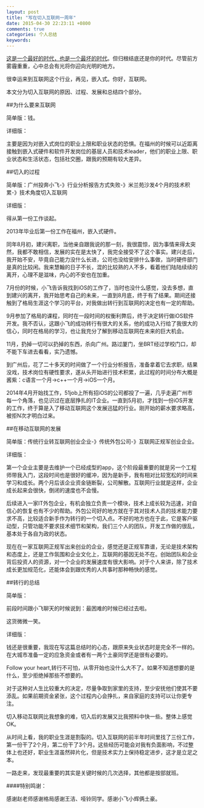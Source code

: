 ```yaml
---
layout: post
title: "写在切入互联网一周年"
date: 2015-04-30 22:23:11 +0800
comments: true
categories: 个人总结 
keywords: 
---
```



[这是一个最好的时代，也是一个最坏的时代](http://36kr.com/p/208222.html)。但归根结底还是你的时代。尽管前方雾霾重重，心中总会有光将你迎向光明的地方。

很幸运来到互联网这个行业，再见，嵌入式。你好，互联网。


<!--more-->

本文分为切入互联网的原因、过程、发展和总结四个部分。

##为什么要来互联网

简单版：钱。

详细版：

主要是因为对嵌入式岗位的职业上限和职业状态的恐惧。在福州的时候可以近距离接触到嵌入式硬件和软件开发岗位的基层人员和技术leader，他们的职业上限、职业状态和生活状态，包括社交圈，跟我的预期有较大差异。

##切入的过程

简单版：广州投奔小飞-》行业分析报告方式失败-》米兰苑沙发4个月的技术积累-》技术角度切入互联网

详细版：

得从第一份工作谈起。

2013年毕业后第一份工作在福州，嵌入式硬件。

同年8月初，建兴离职，当他亲自跟我说的那一刻，我很震惊，因为事情来得太突然，我都不敢相信，发展的实在是太快了，我完全接受不了这个事实。建兴走后，我开始不安，毕竟自己能力没什么长进，公司也没给安排什么事做，当时硬件部门是真的比较闲。我来慧翰的日子不长，混的比较熟的人不多，看着他们陆陆续续的离开，心理不是滋味，内心的不安也在加重。

 7月份的时候，小飞告诉我找到iOS的工作了，当时也没什么感觉，没去多想，直到建兴的离开，我开始思考自己的未来，一直到8月底，终于有了结果。期间还接触到了格局生涯这个学习的平台，对我做出转行到互联网的决定也有一定的帮助。
 
 9月参加了格局的课程，同时在一段时间的权衡利弊后，终于决定转行做iOS软件开发。我不否认，这跟小飞的成功转行有很大的关系，他的成功入行给了我很大的信心，同时在格局的学习，也让我充分了解到移动互联网在未来的巨大机会。
 
11月，扔掉一切可以扔掉的东西，杀向广州。路过厦门，坐BRT经过学校门口，却不能下车进去看看，实乃遗憾。

到广州后，花了二十多天的时间做了一个行业分析报告，准备拿着它去求职，结果没戏，技术岗位有硬性要求，遂从头开始进行技术积累，此过程的时间分布大概是酱紫：c语言一个月->c++一个月->iOS一个月。

2014年4月开始找工作，51job上所有招iOS的公司都投了一遍，几乎走遍广州市每一个角落，也见识过在底层挣扎的IT企业。一直到5月初，才找到一份iOS开发的工作，终于算是入了移动互联网这个发展迅猛的行业。刚开始的薪水要求略高，被拒N次才明白过来。

##在移动互联网的发展

简单版：传统行业转互联网创业企业-》传统外包公司-》互联网正规军创业企业。

详细版：

第一个企业主要是去维护一个已经成型的app，这个阶段最重要的就是另一个工程师带我入门，这段时间也是很好的缓冲，因为是新手，我有相对比较宽松的时间来学习和成长。两个月后该企业资金链断裂，公司解散。互联网行业就是这样，企业成长起来会很快，倒闭的速度也不会慢。

后续进入一家IT外包企业，有机会独立负责一个模块，技术上成长较为迅速，对自信心的恢复也有不少的帮助。外包公司好的地方就在于其对技术人员的技术能力要求不高，比较适合新手作为转行的一个切入点。不好的地方也在于此，它是客户驱动型，只管功能不要求技术细节和架构，我们三个人的团队，开发工作做的很乱，基本处于各自为政的状态。

现在在一家互联网正规军出来创业的企业，感觉还是正规军靠谱，无论是技术架构和态度上，还是工作氛围和企业文化上，互联网的基因无处不在。创始团队和企业背后投资人的资源，对一个企业的发展速度有很大影响。对于个人来讲，除了技术成长更加规范化，还能体会到跟优秀的人共事时那种畅快的感觉。


##转行的总结

简单版：

前段时间跟小飞聊天的时候说到：最困难的时候已经过去啦。

这货微微一笑。

详细版：

钱还是很重要，我现在写这篇总结时的心态，跟原来失业状态时是完全不一样的。在大城市准备一定的应急资金或者有一两个土豪同学还是很有必要的。

Follow your heart,转行不可怕，从零开始也没什么大不了。如果不知道想要的是什么，至少拒绝掉那些不想要的。

对于这种对人生比较重大的决定，尽量争取到家里的支持，至少安抚他们使其不要添乱。如果前期资金紧张，这个过程内心会挣扎，来自家庭的支持可以让你更专注。

切入移动互联网比我想象的难，切入后的发展又比我预料中快一些。整体上感觉OK。

从时间上看，我的职业生涯是割裂的。切入互联网的前半年时间里找了三份工作，第一份干了2个月，第二份干了3个月。这些经历可能会对我有负面影响，不过整体上也还好，职业生涯虽然碎片化，但是技术实力上保持稳定进步，这才是立足之本。

一路走来，发现最重要的其实是关键时候的几次选择，其他都是按部就班。

####特别鸣谢：

感谢赵老师感谢格局感谢王洁、哑铃同学。感谢小飞小辉俩土豪。